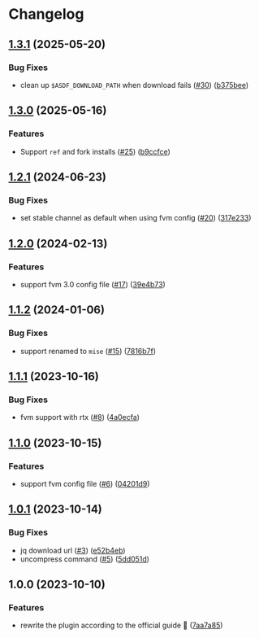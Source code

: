 # Changelog

## [1.3.1](https://github.com/nyuyuyu/asdf-flutter/compare/v1.3.0...v1.3.1) (2025-05-20)


### Bug Fixes

* clean up `$ASDF_DOWNLOAD_PATH` when download fails ([#30](https://github.com/nyuyuyu/asdf-flutter/issues/30)) ([b375bee](https://github.com/nyuyuyu/asdf-flutter/commit/b375beec877c131c9975220e990f91f7ea7bf174))

## [1.3.0](https://github.com/nyuyuyu/asdf-flutter/compare/v1.2.1...v1.3.0) (2025-05-16)


### Features

* Support `ref` and fork installs ([#25](https://github.com/nyuyuyu/asdf-flutter/issues/25)) ([b9ccfce](https://github.com/nyuyuyu/asdf-flutter/commit/b9ccfce5c0951590cea32478bb8e71e61fceb243))

## [1.2.1](https://github.com/nyuyuyu/asdf-flutter/compare/v1.2.0...v1.2.1) (2024-06-23)


### Bug Fixes

* set stable channel as default when using fvm config ([#20](https://github.com/nyuyuyu/asdf-flutter/issues/20)) ([317e233](https://github.com/nyuyuyu/asdf-flutter/commit/317e233f40bd6f382347b4f796d306dc947fd327))

## [1.2.0](https://github.com/nyuyuyu/asdf-flutter/compare/v1.1.2...v1.2.0) (2024-02-13)


### Features

* support fvm 3.0 config file ([#17](https://github.com/nyuyuyu/asdf-flutter/issues/17)) ([39e4b73](https://github.com/nyuyuyu/asdf-flutter/commit/39e4b7360df8bd391a0e7a9754d780e41d888236))

## [1.1.2](https://github.com/nyuyuyu/asdf-flutter/compare/v1.1.1...v1.1.2) (2024-01-06)


### Bug Fixes

* support renamed to `mise` ([#15](https://github.com/nyuyuyu/asdf-flutter/issues/15)) ([7816b7f](https://github.com/nyuyuyu/asdf-flutter/commit/7816b7fa13743a2387d6ca594fd569056010a00a))

## [1.1.1](https://github.com/nyuyuyu/asdf-flutter/compare/v1.1.0...v1.1.1) (2023-10-16)


### Bug Fixes

* fvm support with rtx ([#8](https://github.com/nyuyuyu/asdf-flutter/issues/8)) ([4a0ecfa](https://github.com/nyuyuyu/asdf-flutter/commit/4a0ecfa876ba168a00508cb76243527e5704e646))

## [1.1.0](https://github.com/nyuyuyu/asdf-flutter/compare/v1.0.1...v1.1.0) (2023-10-15)


### Features

* support fvm config file ([#6](https://github.com/nyuyuyu/asdf-flutter/issues/6)) ([04201d9](https://github.com/nyuyuyu/asdf-flutter/commit/04201d97409aa29138006108f821e8a259654234))

## [1.0.1](https://github.com/nyuyuyu/asdf-flutter/compare/v1.0.0...v1.0.1) (2023-10-14)


### Bug Fixes

* jq download url ([#3](https://github.com/nyuyuyu/asdf-flutter/issues/3)) ([e52b4eb](https://github.com/nyuyuyu/asdf-flutter/commit/e52b4eb6b07d7227707ad3446f7db91f4f2c525a))
* uncompress command ([#5](https://github.com/nyuyuyu/asdf-flutter/issues/5)) ([5dd051d](https://github.com/nyuyuyu/asdf-flutter/commit/5dd051dca3e8c217bba4ce107f6882c02bb007a5))

## 1.0.0 (2023-10-10)


### Features

* rewrite the plugin according to the official guide :tada: ([7aa7a85](https://github.com/nyuyuyu/asdf-flutter/compare/30cba98...edfee8f))
